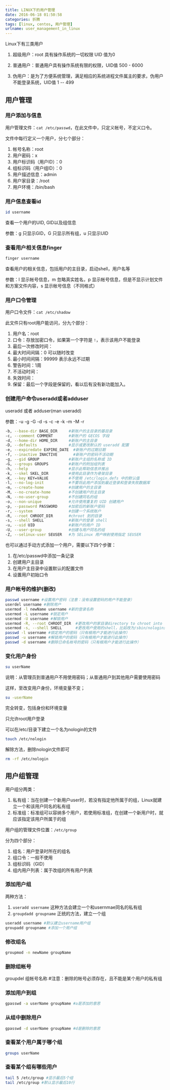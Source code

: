 ```yaml
---
title: LINUX下的用户管理
date: 2016-06-18 01:50:58
categories: 折腾
tags: [linux, centos, 用户管理]
urlname: user_management_in_linux
---
```


Linux下有三类用户

1. 超级用户：root 具有操作系统的一切权限 UID 值为0

2. 普通用户：普通用户具有操作系统有限的权限，UID值 500 - 6000

3. 伪用户：是为了方便系统管理，满足相应的系统进程文件属主的要求，伪用户不能登录系统，UID值 1 -- 499
<!-- more -->

## 用户管理

### 用户添加与信息

用户管理文件：`cat /etc/passwd`，在此文件中，只定义帐号，不定义口令。

文件中每行定义一个用户，分七个部分：

1. 帐号名称：root
2. 用户密码：x
3. 用户标识码（用户ID）：0
4. 组标识码（用户组ID）：0
5. 用户描述信息：admin
6. 用户家目录：/root
7. 用户环境：/bin/bash

### 用户信息查看id

``` bash
id username
```

查看一个用户的UID, GID以及组信息

参数：g 只显示GID，G 只显示所有组，u 只显示UID

### 查看用户相关信息finger

``` bash
finger username
```

查看用户的相关信息，包括用户的主目录，启动shell，用户名等

参数：l 显示帐号信息，m 忽略真实姓名，p 显示帐号信息，但是不显示计划文件和方案文件内容，s 显示帐号信息（不同格式）

### 用户口令管理

用户口令文件：`cat /etc/shadow`

此文件只有root用户能访问，分九个部分：

1. 用户名：root
2. 口令：存放加密口令，如果第一个字符是 `!`，表示该用户不能登录
3. 最后一次修改时间：
4. 最大时间间隔：0 可以随时改变
5. 最小时间间隔：99999 表示永远不过期
6. 警告时间：1周
7. 不活动时间：
8. 失效时间：
9. 保留：最后一个字段是保留的，看以后有没有新功能加入。

### 创建用户命令useradd或者adduser

useradd 或者 adduser(man useradd)

参数：-u -g -G -d -s -c -e -k -m -M -r

``` bash
-b, --base-dir BASE_DIR		#新账户的主目录的基目录
-c, --comment COMMENT    	#新账户的 GECOS 字段
-d, --home-dir HOME_DIR   	#新账户的主目录
-D, --defaults				#显示或更改默认的 useradd 配置
-e, --expiredate EXPIRE_DATE  #新账户的过期日期
-f, --inactive INACTIVE       #新账户的密码不活动期
-g, --gid GROUP				#新账户主组的名称或 ID
-G, --groups GROUPS			#新账户的附加组列表
-h, --help                	#显示此帮助信息并推出
-k, --skel SKEL_DIR			#使用此目录作为骨架目录
-K, --key KEY=VALUE     	#不使用 /etc/login.defs 中的默认值
-l, --no-log-init			#不要将此用户添加到最近登录和登录失败数据库
-m, --create-home			#创建用户的主目录
-M, --no-create-home		#不创建用户的主目录
-N, --no-user-group			#不创建同名的组
-o, --non-unique			#允许使用重复的 UID 创建用户
-p, --password PASSWORD		#加密后的新账户密码
-r, --system               	#创建一个系统账户
-R, --root CHROOT_DIR     	#chroot 到的目录
-s, --shell SHELL			#新账户的登录 shell
-u, --uid UID				#新账户的用户 ID
-U, --user-group			#创建与用户同名的组
-Z, --selinux-user SEUSER  	#为 SELinux 用户映射使用指定 SEUSER
```

也可以通过手动方式添加一个用户，需要以下四个步骤：

1. 在/etc/passwd中添加一条记录
2. 创建用户主目录
3. 在用户主目录中设置默认的配置文件
4. 设置用户初始口令

### 用户帐号的维护(删改)

``` bash
passwd username #设置用户密码（注意：没有设置密码的用户不能登录）
userdel username #删除用户
usermod -l newName username #新的登录名称
usermod -L username #锁定用户
usermod -U username #解锁用户
usermod -R, --root CHROOT_DIR  #更改用户的家目录directory to chroot into
usermod -s, --shell SHELL      #更改用户使用的shell，比如改为/sbin/nologin则禁止该用户ssh接入
passwd -l username #锁定用户的密码（只有根用户才能进行此操作）
passwd -u username #解锁用户的密码（只有根用户才能进行此操作）
passwd -d username #删除已命名帐号的密码（只有根用户才能进行此操作）
```

### 变化用户身份 

``` bash
su userName
```

说明：从管理员到普通用户不用使用密码；从普通用户到其他用户需要使用密码

这样，至改变用户身份，环境变量不变；

``` bash
su -userName
```

完全转变，包括身份和环境变量

只允许root用户登录

可以在/etc/目录下建立一个名为nologin的文件

``` bash
touch /etc/nologin
```

解除方法，删除nologin文件即可

``` bash
rm -rf /etc/nologin
```

## 用户组管理

用户组分两类：

1. 私有组：当在创建一个新用户user时，若没有指定他所属于的组，Linux就建立一个和该用户同名的私有组
2. 标准组：标准组可以容纳多个用户，若使用标准组，在创建一个新用户时，就应该指定该用户所属于的组

用户组的管理文件位置：`/etc/group`

分为四个部分：

1. 组名：用户登录时所在的组名
2. 组口令：一般不使用
3. 组标识码（GID）
4. 组内用户列表：属于改组的所有用户列表

### 添加用户组

两种方法：

1. `useradd username` 这种方法会建立一个和usernmae同名的私有组
2. `groupdadd groupname` 正统的方法，建立一个组

``` bash
useradd username #默认建立username用户组
groupadd groupname #添加一个用户组
```

### 修改组名

``` bash
groupmod -n newName groupName
```

### 删除组帐号

groupdel 组帐号名称 #注意：删除的帐号必须存在，且不能是某个用户的私有组

### 添加用户到组

``` bash
gpasswd -a userName groupName #a是添加的意思
```

### 从组中删除用户

``` bash
gpasswd -d userName groupName #d是删除的意思
```

### 查看某个用户属于哪个组

``` bash
groups userName
```

### 查看某个组有哪些用户

``` bash
tail 5 /etc/group #显示最后5个组
tail /etc/group #默认显示最后10行
```